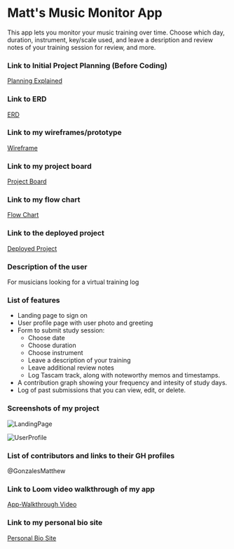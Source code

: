 # Matt's Music Monitor App
This app lets you monitor your music training over time. Choose which day, duration, instrument, key/scale used, and leave a desription and review notes of your training session for review, and more.
### Link to Initial Project Planning (Before Coding)
  [Planning Explained](https://www.loom.com/share/58875c61c2744d53946edd1a3c3c22c8)
### Link to ERD
  [ERD](https://dbdiagram.io/d/604d0f78fcdcb6230b240157)
### Link to my wireframes/prototype
  [Wireframe](https://www.figma.com/file/ISJ4a8Mfql6TLwYahDhUDG/CAPSTONE-Matt-s-Music-Monitor?node-id=2%3A13)
### Link to my project board
  [Project Board](https://github.com/GonzalesMatthew/CAPSTONE-matts-music-monitor/projects/1)
### Link to my flow chart
  [Flow Chart](https://docs.google.com/presentation/d/16cxnh2h54LLz4B3zN4nnbWFl6mPgwnGqWR94YYEu9jc/edit?usp=sharing)
### Link to the deployed project
  [Deployed Project](https://mg-music-monitor.netlify.app/)
### Description of the user
  For musicians looking for a virtual training log
### List of features   
  - Landing page to sign on
  - User profile page with user photo and greeting
  - Form to submit study session:
    - Choose date
    - Choose duration
    - Choose instrument
    - Leave a description of your training
    - Leave additional review notes
    - Log Tascam track, along with noteworthy memos and timestamps.
  - A contribution graph showing your frequency and intesity of study days.
  - Log of past submissions that you can view, edit, or delete.
### Screenshots of my project
![LandingPage](https://user-images.githubusercontent.com/16343050/123371649-c934b100-d547-11eb-9364-bb2d179be1fa.png)

![UserProfile](https://user-images.githubusercontent.com/16343050/123368207-fd58a380-d540-11eb-9021-3d2c23b88949.png)
### List of contributors and links to their GH profiles
@GonzalesMatthew
### Link to Loom video walkthrough of my app
[App-Walkthrough Video]()
### Link to my personal bio site
[Personal Bio Site](https://www.matthewggonzales.com)

